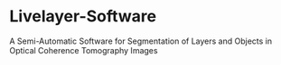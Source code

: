 # Livelayer-Software
A Semi-Automatic Software for Segmentation of Layers and Objects in Optical Coherence Tomography Images 

